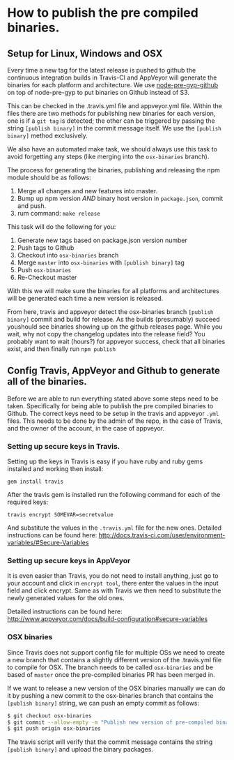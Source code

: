 How to publish the pre compiled binaries.
=========================================

## Setup for Linux, Windows and OSX

Every time a new tag for the latest release is pushed to github the continuous integration
builds in Travis-CI and AppVeyor will generate the binaries for each platform and architecture. We use [node-pre-gyp-github](https://github.com/bchr02/node-pre-gyp-github) on top of node-pre-gyp to put binaries on Github instead of S3.

This can be checked in the .travis.yml file and appveyor.yml file. Within the files there are two
methods for publishing new binaries for each version, one is if a `git tag` is detected; the other
can be triggered by passing the string `[publish binary]` in the commit message itself. We use the `[publish binary]` method exclusively.

We also have an automated make task, we should always use this task to avoid forgetting any steps
(like merging into the `osx-binaries` branch).

The process for generating the binaries, publishing and releasing the npm module should be as follows:

1. Merge all changes and new features into master.
2. Bump up npm version *AND* binary host version in `package.json`, commit and push.
3. rum command: `make release`

This task will do the following for you:

1. Generate new tags based on package.json version number
2. Push tags to Github
3. Checkout into `osx-binaries` branch
4. Merge `master` into `osx-binaries` with `[publish binary]` tag
5. Push `osx-binaries`
6. Re-Checkout master

With this we will make sure the binaries for all platforms and architectures will be generated each time a new version is released.

From here, travis and appveyor detect the osx-binaries branch `[publish binary]` commit and build for release. As the builds (presumably) succeed youshould see binaries showing up on the github releases page. While you wait, why not copy the changelog updates into the release field? You probably want to wait (hours?) for appveyor success, check that all binaries exist, and then finally run `npm publish`


## Config Travis, AppVeyor and Github to generate all of the binaries.

Before we are able to run everything stated above some steps need to be taken.
Specifically for being able to publish the pre compiled binaries to Github. The
correct keys need to be setup in the travis and appveyor `.yml` files. This needs
to be done by the admin of the repo, in the case of Travis, and the owner of the account,
in the case of appveyor.

### Setting up secure keys in Travis.

Setting up the keys in Travis is easy if you have ruby and ruby gems installed and working then install:

`gem install travis`

After the travis gem is installed run the following command for each of the required keys:

`travis encrypt SOMEVAR=secretvalue`

And substitute the values in the `.travis.yml` file for the new ones. Detailed instructions can
be found here: http://docs.travis-ci.com/user/environment-variables/#Secure-Variables

### Setting up secure keys in AppVeyor

It is even easier than Travis, you do not need to install anything, just go to your account and
click in `encrypt tool`, there enter the values in the input field and click encrypt. Same as with
Travis we then need to substitute the newly generated values for the old ones.

Detailed instructions can be found here: http://www.appveyor.com/docs/build-configuration#secure-variables

### OSX binaries

Since Travis does not support config file for multiple OSs we need to create a new branch that contains
a slightly different version of the .travis.yml file to compile for OSX. The branch needs to be called
`osx-binaries` and be based of `master` once the pre-compiled binaries PR has been merged in.

If we want to release a new version of the OSX binaries manually we can do it by pushing a new commit to
the osx-binaries branch that contains the `[publish binary]` string, we can push an empty commit as follows:

```bash
$ git checkout osx-binaries
$ git commit --allow-empty -m "Publish new version of pre-compiled binaries to Github [publish binary]"
$ git push origin osx-binaries
```

The travis script will verify that the commit message contains the string `[publish binary]` and upload the
binary packages.
